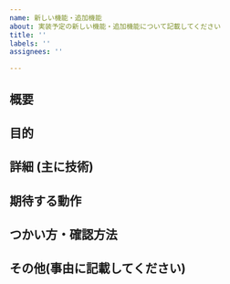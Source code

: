 ```yaml
---
name: 新しい機能・追加機能
about: 実装予定の新しい機能・追加機能について記載してください
title: ''
labels: ''
assignees: ''

---
```


## 概要



##  目的



## 詳細 (主に技術)



## 期待する動作



## つかい方・確認方法



## その他(事由に記載してください)
